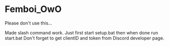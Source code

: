 # Femboi_OwO
Please don't use this...

Made slash command work. Just first start setup.bat then when done run start.bat
Don't forget to get clientID and token from Discord developer page.
